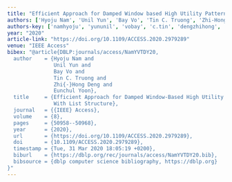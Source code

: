 ```yaml
---
title: "Efficient Approach for Damped Window based High Utility Pattern Mining with List Structure"
authors: ['Hyoju Nam', 'Unil Yun', 'Bay Vo', 'Tin C. Truong', 'Zhi-Hong Deng', 'Eunchul Yoon']
authors-key: ['namhyoju', 'yununil', 'vobay', 'c.tin', 'dengzhihong', 'yooneunchul']
year: "2020"
article-link: "https://doi.org/10.1109/ACCESS.2020.2979289"
venue: "IEEE Access"
bibex: "@article{DBLP:journals/access/NamYVTDY20,
  author    = {Hyoju Nam and
               Unil Yun and
               Bay Vo and
               Tin C. Truong and
               Zhi{-}Hong Deng and
               Eunchul Yoon},
  title     = {Efficient Approach for Damped Window-Based High Utility Pattern Mining
               With List Structure},
  journal   = {{IEEE} Access},
  volume    = {8},
  pages     = {50958--50968},
  year      = {2020},
  url       = {https://doi.org/10.1109/ACCESS.2020.2979289},
  doi       = {10.1109/ACCESS.2020.2979289},
  timestamp = {Tue, 31 Mar 2020 18:05:19 +0200},
  biburl    = {https://dblp.org/rec/journals/access/NamYVTDY20.bib},
  bibsource = {dblp computer science bibliography, https://dblp.org}
}"
---
```

